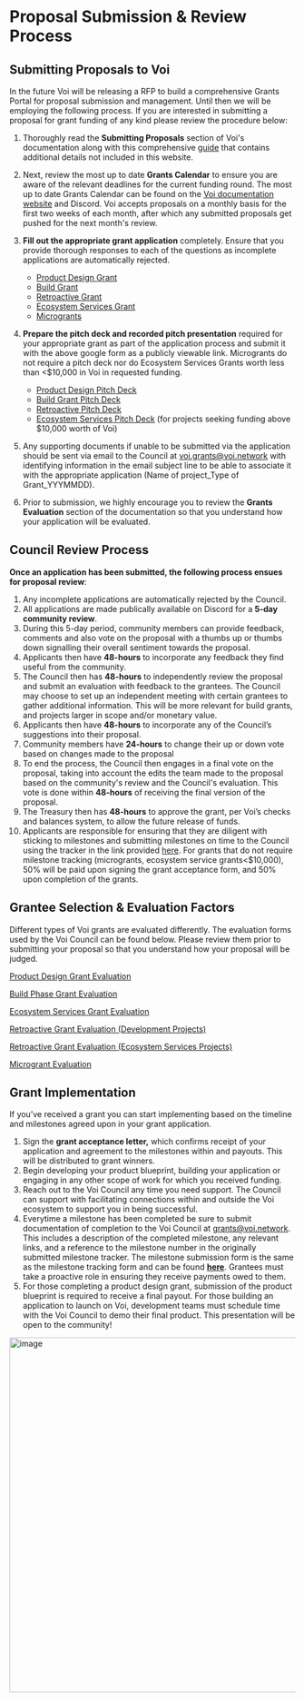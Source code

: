 # Proposal Submission & Review Process

## Submitting Proposals to Voi

In the future Voi will be releasing a RFP to build a comprehensive Grants Portal for proposal submission and management. Until then we will be employing the following process. If you are interested in submitting a proposal for grant funding of any kind please review the procedure below: 

1. Thoroughly read the **Submitting Proposals** section of Voi's documentation along with this comprehensive [guide](https://docs.google.com/document/d/1rgZcpBtZY0rwq3W6-omnRjIGg54T8G3w1xjA_2usg84/edit) that contains additional details not included in this website. 
2.  Next, review the most up to date **Grants Calendar** to ensure you are aware of the relevant deadlines for the current funding round. The most up to date Grants Calendar can be found on the [Voi documentation website](https://docs.voi.network/) and Discord. Voi accepts proposals on a monthly basis for the first two weeks of each month, after which any submitted proposals get pushed for the next month's review. 
3. **Fill out the appropriate grant application** completely. Ensure that you provide thorough responses to each of the questions as incomplete applications are automatically rejected. 
    - [Product Design Grant](https://forms.gle/6A1eL87sEZRPgb6KA)
    - [Build Grant](https://forms.gle/oUnaDZgmRrh8zNeu9)
    - [Retroactive Grant](https://docs.google.com/forms/d/e/1FAIpQLSecyd0j1JuWhHgPWicyi5iRXJmqi4dw_Dqj0H-ex0QOSh0iYQ/viewform?usp=sf_link)
    - [Ecosystem Services Grant](https://docs.google.com/forms/d/1khhwLFKF_TxYOsNasXfOGI8AzRl_Ny1KpJh3794kFa4/edit)
    - [Microgrants](https://docs.google.com/forms/d/1A1M_FiuUrKPtHAYmbo0jmy5HTu1xFVXH7_aRSMbtXRU/edit)

4. **Prepare the pitch deck and recorded pitch presentation** required for your appropriate grant as part of the application process and submit it with the above google form as a publicly viewable link. Microgrants do not require a pitch deck nor do Ecosystem Services Grants worth less than <$10,000 in Voi in requested funding.
    - [Product Design Pitch Deck](https://docs.google.com/presentation/d/1JwjrArUgIc2cF8l4LdBjunJ07V2_d21etOFpNI7wUno/edit#slide=id.p)
    - [Build Grant Pitch Deck](https://docs.google.com/presentation/d/1wNA5HeAgpwwFEEXvdnd4Jc6LEiYw4k83HByFZH799jI/edit#slide=id.p)
    - [Retroactive Pitch Deck ](https://docs.google.com/presentation/d/1hpxkDJX6xYj9Q8_5BEUtkpksERTCsJAnOQknEiISURQ/edit#slide=id.g2e773e3439e_0_16)
    - [Ecosystem Services Pitch Deck](https://docs.google.com/presentation/d/1kDAVnKIJT5hYh_69jxW8XuXjQ2J7Pj91NlOxaNy7Zvo/edit?usp=sharing) (for projects seeking funding above $10,000 worth of Voi)
5.  Any supporting documents if unable to be submitted via the application should be sent via email to the Council at voi.grants@voi.network with identifying information in the email subject line to be able to associate it with the appropriate application (Name of project_Type of Grant_YYYMMDD). 
6. Prior to submission, we highly encourage you to review the **Grants Evaluation** section of the documentation so that you understand how your application will be evaluated. 


## Council Review Process 

**Once an application has been submitted, the following process ensues for proposal review**: 

1. Any incomplete applications are automatically rejected by the Council. 
2. All applications are made publically available on Discord for a **5-day community review**. 
3. During this 5-day period, community members can provide feedback, comments and also vote on the proposal with a thumbs up or thumbs down signalling their overall sentiment towards the proposal. 
4. Applicants then have **48-hours** to incorporate any feedback they find useful from the community. 
5. The Council then has **48-hours** to independently review the proposal and submit an evaluation with feedback to the grantees. The Council may choose to set up an independent meeting with certain grantees to gather additional information. This will be more relevant for build grants, and projects larger in scope and/or monetary value. 
6. Applicants then have **48-hours** to incorporate any of the Council’s suggestions into their proposal.
7. Community members have **24-hours** to change their up or down vote based on changes made to the proposal
8. To end the process, the Council then engages in a final vote on the proposal, taking into account the edits the team made to the proposal based on the community's review and the Council's evaluation. This vote is done within **48-hours** of receiving the final version of the proposal. 
9. The Treasury then has **48-hours** to approve the grant, per Voi’s checks and balances system, to allow the future release of funds.
10. Applicants are responsible for ensuring that they are diligent with sticking to milestones and submitting milestones on time to the Council using the tracker in the link provided [here](https://docs.google.com/document/d/17QS_FfhjEttHnXu2d3DWKk4qoD6irAv0F3sVF17Y6wQ/edit#heading=h.alfnp343pc9r). For grants that do not require milestone tracking (microgrants, ecosystem service grants&lt;$10,000), 50% will be paid upon signing the grant acceptance form, and 50% upon completion of the grants. 


## Grantee Selection & Evaluation Factors 

Different types of Voi grants are evaluated differently. The evaluation forms used by the Voi Council can be found below. Please review them prior to submitting your proposal so that you understand how your proposal will be judged. 

[Product Design Grant Evaluation](https://docs.google.com/forms/d/e/1FAIpQLSd6brWeeLl8WnJMCDVxcKb_QhzFVmAlYLrjuWnaUw3wOppr8g/viewform?usp=sf_link)

[Build Phase Grant Evaluation](https://forms.gle/vxLNhwyWjmtSH3ff6)

[Ecosystem Services Grant Evaluation](https://docs.google.com/forms/d/e/1FAIpQLSf_jdul5uOi_ijDYAHx6zGp6CMcTwE9PwKzgASMgFTyVel2qg/viewform?usp=sf_link)

[Retroactive Grant Evaluation (Development Projects)](https://docs.google.com/forms/d/e/1FAIpQLSfSsnnu3D9jafkR8Ukt5NeXPAgMxpCweNvTQyguhUBOrWInsg/viewform?usp=sf_link)

[Retroactive Grant Evaluation (Ecosystem Services Projects)](https://docs.google.com/forms/d/e/1FAIpQLSeCX2jrvkAXiUvvElpTOUgOH83yBrxwlEv0di2mZM_NxQ3nEQ/viewform?usp=sf_link)

[Microgrant Evaluation](https://docs.google.com/forms/d/e/1FAIpQLSfdWJ5Po9xbK75BZRsi25tJfOfgmDPjq60vrcmuEuW-jYscQg/viewform?usp=sf_link)


## Grant Implementation 

If you’ve received a grant you can start implementing based on the timeline and milestones agreed upon in your grant application. 

1. Sign the **grant acceptance letter,** which confirms receipt of your application and agreement to the milestones within and payouts. This will be distributed to grant winners. 
2. Begin developing your product blueprint, building your application or engaging in any other scope of work for which you received funding.
3. Reach out to the Voi Council any time you need support. The Council can support with facilitating connections within and outside the Voi ecosystem to support you in being successful. 
4. Everytime a milestone has been completed be sure to submit documentation of completion to the Voi Council at grants@voi.network. This includes a description of the completed milestone, any relevant links, and a reference to the milestone number in the originally submitted milestone tracker. The milestone submission form is the same as the milestone tracking form and can be found **[here](https://docs.google.com/document/d/17QS_FfhjEttHnXu2d3DWKk4qoD6irAv0F3sVF17Y6wQ/edit#heading=h.alfnp343pc9r)**. Grantees must take a proactive role in ensuring they receive payments owed to them.
5. For those completing a product design grant, submission of the product blueprint is required to receive a final payout. For those building an application to launch on Voi, development teams must schedule time with the Voi Council to demo their final product. This presentation will be open to the community! 



<img width="625" alt="image" src="https://github.com/user-attachments/assets/1918b80d-20d8-423c-9ec0-2b0bd64c93fb">

